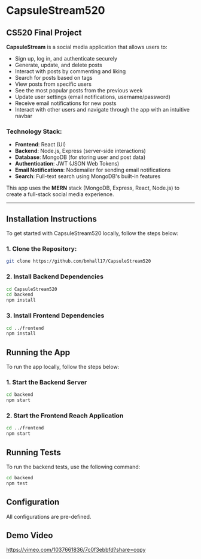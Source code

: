 # CapsuleStream520
## CS520 Final Project

**CapsuleStream** is a social media application that allows users to:

- Sign up, log in, and authenticate securely
- Generate, update, and delete posts
- Interact with posts by commenting and liking
- Search for posts based on tags
- View posts from specific users
- See the most popular posts from the previous week
- Update user settings (email notifications, username/password)
- Receive email notifications for new posts
- Interact with other users and navigate through the app with an intuitive navbar

### Technology Stack:
- **Frontend**: React (UI)
- **Backend**: Node.js, Express (server-side interactions)
- **Database**: MongoDB (for storing user and post data)
- **Authentication**: JWT (JSON Web Tokens)
- **Email Notifications**: Nodemailer for sending email notifications
- **Search**: Full-text search using MongoDB's built-in features

This app uses the **MERN** stack (MongoDB, Express, React, Node.js) to create a full-stack social media experience.

---

## Installation Instructions

To get started with CapsuleStream520 locally, follow the steps below:

### 1. Clone the Repository:
```bash
git clone https://github.com/bmhall17/CapsuleStream520
```

### 2. Install Backend Dependencies
```bash
cd CapsuleStream520
cd backend
npm install
```

### 3. Install Frontend Dependencies
```bash
cd ../frontend
npm install
```
## Running the App

To run the app locally, follow the steps below:

### 1. Start the Backend Server
```bash
cd backend
npm start
```

### 2. Start the Frontend Reach Application
```bash
cd ../frontend
npm start
```

## Running Tests

To run the backend tests, use the following command:
```bash
cd backend
npm test
```

## Configuration

All configurations are pre-defined.

## Demo Video

https://vimeo.com/1037661836/7c0f3ebbfd?share=copy

